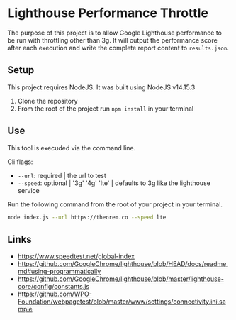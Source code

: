 # Lighthouse Performance Throttle

The purpose of this project is to allow Google Lighthouse performance to be run with throttling other than 3g.  It will output the performance score after each execution and write the complete report content to `results.json`.

## Setup

This project requires NodeJS. It was built using NodeJS v14.15.3

1. Clone the repository
2. From the root of the project run `npm install` in your terminal

## Use

This tool is execuded via the command line.

Cli flags:
- `--url`: required | the url to test
- `--speed`: optional | '3g' '4g' 'lte' | defaults to 3g like the lighthouse service

Run the following command from the root of your project in your terminal.

```bash
node index.js --url https://theorem.co --speed lte
```

## Links

- https://www.speedtest.net/global-index
- https://github.com/GoogleChrome/lighthouse/blob/HEAD/docs/readme.md#using-programmatically
- https://github.com/GoogleChrome/lighthouse/blob/master/lighthouse-core/config/constants.js
- https://github.com/WPO-Foundation/webpagetest/blob/master/www/settings/connectivity.ini.sample

